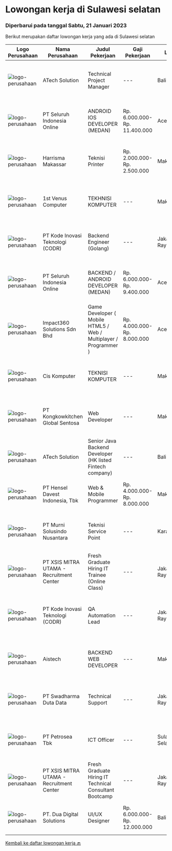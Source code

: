 
  # Lowongan kerja di Sulawesi selatan

  ### Diperbarui pada tanggal Sabtu, 21 Januari 2023

  Berikut merupakan daftar lowongan kerja yang ada di Sulawesi selatan

  |Logo Perusahaan | Nama Perusahaan | Judul Pekerjaan | Gaji Pekerjaan | Lokasi | Deskripsi | Tanggal diunggah | Pranala |
  | -------------- | --------------- | --------------- | --------- | --------- | -------------- | ------- | ----------- |
  |![logo-perusahaan](https://image-service-cdn.seek.com.au/01cd86444ba33e86855e0cce80ed2ebf9dcff3e2/ee4dce1061f3f616224767ad58cb2fc751b8d2dc)|ATech Solution|Technical Project Manager|---|Bali|The job duties and responsibility of this role: Familiarity with software development methodologies and frameworks such as Agile / Scrum and Conduct...|Rabu, 18 Januari 2023|https://www.jobstreet.co.id/id/job/technical-project-manager-4188858?token=0~b27e66ac-6d16-417a-92d2-eb997e6bdd98&sectionRank=1&jobId=jobstreet-id-job-4188858|
|![logo-perusahaan](https://image-service-cdn.seek.com.au/c768f0670f8f8212da7de609b6af9d0b2e5134cc/ee4dce1061f3f616224767ad58cb2fc751b8d2dc)|PT Seluruh Indonesia Online|ANDROID IOS DEVELOPER (MEDAN)|Rp. 6.000.000-Rp. 11.400.000|Aceh|Semua programmer boleh melamar termasuk junior dan seniorAndroid IOS developer yang berpengalaman di butuhkan untuk di MedanBack End Engineer / front...|Selasa, 17 Januari 2023|https://www.jobstreet.co.id/id/job/android-ios-developer-medan-4163183?token=0~b27e66ac-6d16-417a-92d2-eb997e6bdd98&sectionRank=2&jobId=jobstreet-id-job-4163183|
|![logo-perusahaan](https://i.ibb.co/sqvTCh9/112815900-stock-vector-no-image-available-icon-flat-vector.webp)|Harrisma Makassar|Teknisi Printer|Rp. 2.000.000-Rp. 2.500.000|Makassar|Dibutuhkan Teknisi Printer junior dengan kualifikasi dan persyaratan sbb: Memiliki kemauan kuat untuk belajar mengenai produk printer, plotter dan...|Minggu, 15 Januari 2023|https://www.jobstreet.co.id/id/job/teknisi-printer-4182837?token=0~b27e66ac-6d16-417a-92d2-eb997e6bdd98&sectionRank=3&jobId=jobstreet-id-job-4182837|
|![logo-perusahaan](https://i.ibb.co/sqvTCh9/112815900-stock-vector-no-image-available-icon-flat-vector.webp)|1st Venus Computer|TEKHNISI KOMPUTER|---|Makassar|DESKRIPSI PEKERJAAN : Melayani semua perbaikan service komputer / laptop dari Customer Merakit PC komputer orderan dari Customer Membuat brosur PC...|Selasa, 17 Januari 2023|https://www.jobstreet.co.id/id/job/tekhnisi-komputer-4186782?token=0~b27e66ac-6d16-417a-92d2-eb997e6bdd98&sectionRank=4&jobId=jobstreet-id-job-4186782|
|![logo-perusahaan](https://image-service-cdn.seek.com.au/f9a43488fb6cd9c390e0bc30837cba2409c40d5b/ee4dce1061f3f616224767ad58cb2fc751b8d2dc)|PT Kode Inovasi Teknologi (CODR)|Backend Engineer (Golang)|---|Jakarta Raya|Requirements: Candidate must possess at least Bachelor's Degree in Engineering (Computer/Telecommunication), Computer Science/Information Technology...|Selasa, 17 Januari 2023|https://www.jobstreet.co.id/id/job/backend-engineer-golang-4185784?token=0~b27e66ac-6d16-417a-92d2-eb997e6bdd98&sectionRank=5&jobId=jobstreet-id-job-4185784|
|![logo-perusahaan](https://image-service-cdn.seek.com.au/0b0211cd04dfde6741552748d1d29459a06346af/ee4dce1061f3f616224767ad58cb2fc751b8d2dc)|PT Seluruh Indonesia Online|BACKEND / ANDROID DEVELOPER (MEDAN)|Rp. 6.000.000-Rp. 9.400.000|Aceh|Kami memiliki lowongan untuk frontend, backend and android developerBack End Engineer1. Memiliki pengalaman dalam membangun RESTful APIs2. Menguasai...|Senin, 16 Januari 2023|https://www.jobstreet.co.id/id/job/backend-android-developer-medan-4185059?token=0~b27e66ac-6d16-417a-92d2-eb997e6bdd98&sectionRank=6&jobId=jobstreet-id-job-4185059|
|![logo-perusahaan](https://image-service-cdn.seek.com.au/f3e505b4d9da682a6f4f311bd59ccfe97c6d80cd/ee4dce1061f3f616224767ad58cb2fc751b8d2dc)|Impact360 Solutions Sdn Bhd|Game Developer ( Mobile HTML5 / Web / Multiplayer / Programmer )|Rp. 4.000.000-Rp. 8.000.000|Aceh|We are hiring remote HTML5 game developers from all parts of Indonesia. If you have real experience building HTML5 games or applications, you're...|Selasa, 17 Januari 2023|https://www.jobstreet.co.id/id/job/game-developer-mobile-html5-web-multiplayer-programmer-5249142/origin/my?token=0~b27e66ac-6d16-417a-92d2-eb997e6bdd98&sectionRank=7&jobId=jobstreet-my-job-5249142|
|![logo-perusahaan](https://i.ibb.co/sqvTCh9/112815900-stock-vector-no-image-available-icon-flat-vector.webp)|Cis Komputer|TEKNISI KOMPUTER|---|Makassar|KUALIFIKASI : Usia Maksimal 27 tahun Memahami bongkar pasang laptop, komputer, dan pernagkat komputer lainnya Memahami instal ulang sistem operasi...|Kamis, 12 Januari 2023|https://www.jobstreet.co.id/id/job/teknisi-komputer-4180125?token=0~b27e66ac-6d16-417a-92d2-eb997e6bdd98&sectionRank=8&jobId=jobstreet-id-job-4180125|
|![logo-perusahaan](https://image-service-cdn.seek.com.au/5c84dfca4f449a35326df52d5fa17775a436bc8c/ee4dce1061f3f616224767ad58cb2fc751b8d2dc)|PT Kongkowkitchen Global Sentosa|Web Developer|---|Makassar|Kualifikasi: Pendidikan Min. S1 Teknik Informatika Pengalaman Min. 1 tahun. Memahami dan menguasai bahasa programmer. Berpengalaman membuat program...|Kamis, 12 Januari 2023|https://www.jobstreet.co.id/id/job/web-developer-4179517?token=0~b27e66ac-6d16-417a-92d2-eb997e6bdd98&sectionRank=9&jobId=jobstreet-id-job-4179517|
|![logo-perusahaan](https://image-service-cdn.seek.com.au/47c310cb4a4b2f78eb96e68d023d29f0872524d1/ee4dce1061f3f616224767ad58cb2fc751b8d2dc)|ATech Solution|Senior Java Backend Developer (HK listed Fintech company)|---|Bali|Roles &amp; Responsibilities: Analyzing existing systems and business models Understanding software development lifecycle Translating client...|Sabtu, 14 Januari 2023|https://www.jobstreet.co.id/id/job/senior-java-backend-developer-hk-listed-fintech-company-4162140?token=0~b27e66ac-6d16-417a-92d2-eb997e6bdd98&sectionRank=10&jobId=jobstreet-id-job-4162140|
|![logo-perusahaan](https://image-service-cdn.seek.com.au/4b7144cb6b457731b0550005e5a810050d5e2d3b/ee4dce1061f3f616224767ad58cb2fc751b8d2dc)|PT Hensel Davest Indonesia, Tbk|Web & Mobile Programmer|Rp. 4.000.000-Rp. 8.000.000|Makassar|Kualifikasi : Pendidikan minimal S1 dari Informasi Teknologi atau Sistem Informasi Memiliki pengalaman minimal 3 Tahun di posisi yang sama Menguasai...|Kamis, 12 Januari 2023|https://www.jobstreet.co.id/id/job/web-mobile-programmer-4179447?token=0~b27e66ac-6d16-417a-92d2-eb997e6bdd98&sectionRank=11&jobId=jobstreet-id-job-4179447|
|![logo-perusahaan](https://image-service-cdn.seek.com.au/ac1a14aaff971ca3957d22e9f2c18e5dbf9e94e6/ee4dce1061f3f616224767ad58cb2fc751b8d2dc)|PT Murni Solusindo Nusantara|Teknisi Service Point|---|Karangasem|DESKRIPSI PEKERJAAN: Melakukan PM (Preventive Maintenance) dan CM (Corrective Maintenance) ke customer sesuai dengan SLA yang sudah ditetapkan....|Senin, 09 Januari 2023|https://www.jobstreet.co.id/id/job/teknisi-service-point-4173744?token=0~b27e66ac-6d16-417a-92d2-eb997e6bdd98&sectionRank=12&jobId=jobstreet-id-job-4173744|
|![logo-perusahaan](https://image-service-cdn.seek.com.au/fa12dd378bd230f83b9ccd636b4121ebbb347455/ee4dce1061f3f616224767ad58cb2fc751b8d2dc)|PT XSIS MITRA UTAMA - Recruitment Center|Fresh Graduate Hiring IT Trainee (Online Class)|---|Jakarta Raya|What we offer you: Integrated Training Full Stack specialist in Java (online class training) Soft Skills Training. Real &amp; varied experiences (IT...|Jumat, 06 Januari 2023|https://www.jobstreet.co.id/id/job/fresh-graduate-hiring-it-trainee-online-class-4171088?token=0~b27e66ac-6d16-417a-92d2-eb997e6bdd98&sectionRank=13&jobId=jobstreet-id-job-4171088|
|![logo-perusahaan](https://image-service-cdn.seek.com.au/6d97a4ffe0f325e8e84b260a2064eead4009eff7/ee4dce1061f3f616224767ad58cb2fc751b8d2dc)|PT Kode Inovasi Teknologi (CODR)|QA Automation Lead|---|Jakarta Raya|Minimum Requirements: Candidates must possess at least a Bachelor's Degree in Engineering (Computer/Telecommunication), Computer Science/Information...|Selasa, 03 Januari 2023|https://www.jobstreet.co.id/id/job/qa-automation-lead-4166471?token=0~b27e66ac-6d16-417a-92d2-eb997e6bdd98&sectionRank=14&jobId=jobstreet-id-job-4166471|
|![logo-perusahaan](https://image-service-cdn.seek.com.au/a84e832664e007902dcb8ffcbb6ce570289f4c80/ee4dce1061f3f616224767ad58cb2fc751b8d2dc)|Aistech|BACKEND WEB DEVELOPER|---|Makassar|WE ARE HIRINGBACKEND WEB DEVELOPERKUALIFIKASI : Memahami NodeJS (Framework NestJS), Point Plus apabila memahami Golang Minimal Memahami PHP (Framework...|Senin, 09 Januari 2023|https://www.jobstreet.co.id/id/job/backend-web-developer-4174614?token=0~b27e66ac-6d16-417a-92d2-eb997e6bdd98&sectionRank=15&jobId=jobstreet-id-job-4174614|
|![logo-perusahaan](https://image-service-cdn.seek.com.au/0dc8e99010397b52d23c25a2b9dad3a300cd0580/ee4dce1061f3f616224767ad58cb2fc751b8d2dc)|PT Swadharma Duta Data|Technical Support|---|Jakarta Raya|Pendidikan minimum D3/S1 Jurusan IT IPK Minimum 2.75 Memiliki pengalaman minimal 1 tahun (diutamakan) telah berhasil menyelesaikan ujian sertifikasi...|Jumat, 30 Desember 2022|https://www.jobstreet.co.id/id/job/technical-support-4161848?token=0~b27e66ac-6d16-417a-92d2-eb997e6bdd98&sectionRank=16&jobId=jobstreet-id-job-4161848|
|![logo-perusahaan](https://image-service-cdn.seek.com.au/0e6e22aa6336720fabfaefebd1a7c0553ce66a2c/ee4dce1061f3f616224767ad58cb2fc751b8d2dc)|PT Petrosea Tbk|ICT Officer|---|Sulawesi Selatan|Monitor and maintain site server/system in order to provide server/system administration and technical support for site IT infrastructure system as...|Jumat, 23 Desember 2022|https://www.jobstreet.co.id/id/job/ict-officer-4155345?token=0~b27e66ac-6d16-417a-92d2-eb997e6bdd98&sectionRank=17&jobId=jobstreet-id-job-4155345|
|![logo-perusahaan](https://image-service-cdn.seek.com.au/000a5b18c118c79ba2af2625d922fca29ab31cc9/ee4dce1061f3f616224767ad58cb2fc751b8d2dc)|PT XSIS MITRA UTAMA - Recruitment Center|Fresh Graduate Hiring IT Technical Consultant Bootcamp|---|Jakarta Raya|What we offer you: Integrated Training Full Stack specialist in Java/.Net/Quality Assurance Soft Skills Training. Real &amp; varied experiences (IT...|Jumat, 23 Desember 2022|https://www.jobstreet.co.id/id/job/fresh-graduate-hiring-it-technical-consultant-bootcamp-4155431?token=0~b27e66ac-6d16-417a-92d2-eb997e6bdd98&sectionRank=18&jobId=jobstreet-id-job-4155431|
|![logo-perusahaan](https://image-service-cdn.seek.com.au/88b73afb9dce87178b763e985c68ae57d7794b34/ee4dce1061f3f616224767ad58cb2fc751b8d2dc)|PT. Dua Digital Solutions|UI/UX Designer|Rp. 6.000.000-Rp. 12.000.000|Bali|Are you a UI/UX designer with experience designing websites and apps?Do you like to work remotely? We’re seeking skilled independent designers to join...|Kamis, 22 Desember 2022|https://www.jobstreet.co.id/id/job/ui-ux-designer-4153197?token=0~b27e66ac-6d16-417a-92d2-eb997e6bdd98&sectionRank=19&jobId=jobstreet-id-job-4153197|


  [Kembali ke daftar lowongan kerja 🔙](../README.md#daftar-lowongan-kerja)
  